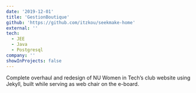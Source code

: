 ```yaml
---
date: '2019-12-01'
title: 'GestionBoutique'
github: 'https://github.com/itzkou/seekmake-home'
external: ''
tech:
  - JEE
  - Java
  - Postgresql
company: ''
showInProjects: false
---
```


Complete overhaul and redesign of NU Women in Tech’s club website using Jekyll, built while serving as web chair on the e-board.
